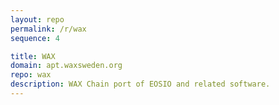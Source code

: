 ```yaml
---
layout: repo
permalink: /r/wax
sequence: 4

title: WAX
domain: apt.waxsweden.org
repo: wax
description: WAX Chain port of EOSIO and related software.
---
```

